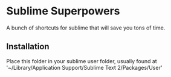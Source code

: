 # Sublime Superpowers	

A bunch of shortcuts for sublime that will save you tons of time.

## Installation
Place this folder in your sublime user folder, usually found at
	'~/Library/Application Support/Sublime Text 2/Packages/User'


